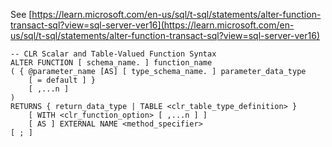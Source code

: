 See [https://learn.microsoft.com/en-us/sql/t-sql/statements/alter-function-transact-sql?view=sql-server-ver16](https://learn.microsoft.com/en-us/sql/t-sql/statements/alter-function-transact-sql?view=sql-server-ver16)
```
-- CLR Scalar and Table-Valued Function Syntax
ALTER FUNCTION [ schema_name. ] function_name   
( { @parameter_name [AS] [ type_schema_name. ] parameter_data_type   
    [ = default ] }   
    [ ,...n ]  
)  
RETURNS { return_data_type | TABLE <clr_table_type_definition> }  
    [ WITH <clr_function_option> [ ,...n ] ]  
    [ AS ] EXTERNAL NAME <method_specifier>  
[ ; ]
```
